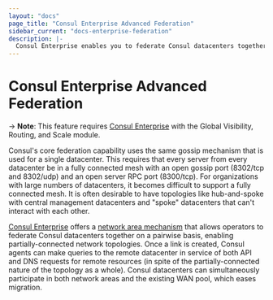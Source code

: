 ```yaml
---
layout: "docs"
page_title: "Consul Enterprise Advanced Federation"
sidebar_current: "docs-enterprise-federation"
description: |-
  Consul Enterprise enables you to federate Consul datacenters together on a pairwise basis, enabling partially-connected network topologies like hub-and-spoke.
---
```


# Consul Enterprise Advanced Federation

-> **Note**: This feature requires [Consul Enterprise](https://www.hashicorp.com/products/consul/) with the Global Visibility, Routing, and Scale module.

Consul's core federation capability uses the same gossip mechanism that is used
for a single datacenter. This requires that every server from every datacenter
be in a fully connected mesh with an open gossip port (8302/tcp and 8302/udp)
and an open server RPC port (8300/tcp). For organizations with large numbers of
datacenters, it becomes difficult to support a fully connected mesh. It is often
desirable to have topologies like hub-and-spoke with central management
datacenters and "spoke" datacenters that can't interact with each other.

[Consul Enterprise](https://www.hashicorp.com/consul.html) offers a [network
area mechanism](https://learn.hashicorp.com/consul/day-2-operations/advanced-federation) that allows operators to
federate Consul datacenters together on a pairwise basis, enabling
partially-connected network topologies. Once a link is created, Consul agents
can make queries to the remote datacenter in service of both API and DNS
requests for remote resources (in spite of the partially-connected nature of the
topology as a whole). Consul datacenters can simultaneously participate in both
network areas and the existing WAN pool, which eases migration.
